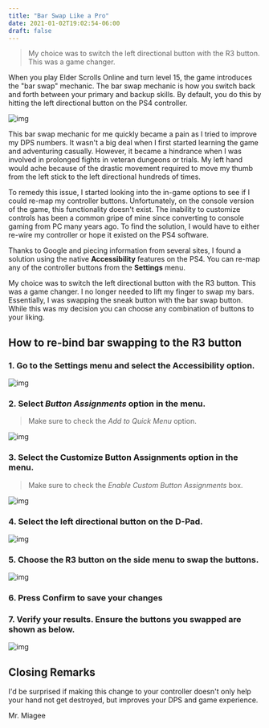 ```yaml
---
title: "Bar Swap Like a Pro"
date: 2021-01-02T19:02:54-06:00
draft: false
---
```


> My choice was to switch the left directional button with the R3 button. This was a game changer.

When you play Elder Scrolls Online and turn level 15, the game introduces the "bar swap" mechanic. The bar swap mechanic is how you switch back and forth between your primary and backup skills. By default, you do this by hitting the left directional button on the PS4 controller.

![img](/images/bar_swap_01.png)

This bar swap mechanic for me quickly became a pain as I tried to improve my DPS numbers. It wasn't a big deal when I first started learning the game and adventuring casually. However, it became a hindrance when I was involved in prolonged fights in veteran dungeons or trials. My left hand would ache because of the drastic movement required to move my thumb from the left stick to the left directional hundreds of times.

To remedy this issue, I started looking into the in-game options to see if I could re-map my controller buttons. Unfortunately, on the console version of the game, this functionality doesn't exist. The inability to customize controls has been a common gripe of mine since converting to console gaming from PC many years ago. To find the solution, I would have to either re-wire my controller or hope it existed on the PS4 software.

Thanks to Google and piecing information from several sites, I found a solution using the native **Accessibility** features on the PS4. You can re-map any of the controller buttons from the **Settings** menu.

My choice was to switch the left directional button with the R3 button. This was a game changer. I no longer needed to lift my finger to swap my bars. Essentially, I was swapping the sneak button with the bar swap button. While this was my decision you can choose any combination of buttons to your liking.

## How to re-bind bar swapping to the R3 button

### 1. Go to the Settings menu and select the Accessibility option.

![img](/images/accessibility_option.png)

### 2. Select _Button Assignments_ option in the menu.

> Make sure to check the _Add to Quick Menu_ option.

![img](/images/bar_swap_03.png)

### 3. Select the Customize Button Assignments option in the menu.

> Make sure to check the _Enable Custom Button Assignments_ box.

![img](/images/bar_swap_04.png)

### 4. Select the left directional button on the D-Pad.

![img](/images/bar_swap_05.png)

### 5. Choose the R3 button on the side menu to swap the buttons.

![img](/images/bar_swap_06.png)

### 6. Press Confirm to save your changes

### 7. Verify your results. Ensure the buttons you swapped are shown as below.

![img](/images/bar_swap_07.png)

## Closing Remarks

I'd be surprised if making this change to your controller doesn't only help your hand not get destroyed, but improves your DPS and game experience.


Mr. Miagee
